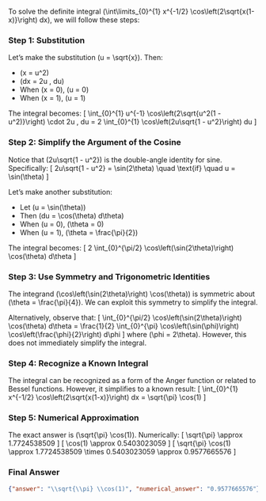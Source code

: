 To solve the definite integral \(\int\limits_{0}^{1} x^{-1/2} \cos\left(2\sqrt{x(1-x)}\right) dx\), we will follow these steps:

### Step 1: Substitution
Let’s make the substitution \(u = \sqrt{x}\). Then:
- \(x = u^2\)
- \(dx = 2u \, du\)
- When \(x = 0\), \(u = 0\)
- When \(x = 1\), \(u = 1\)

The integral becomes:
\[
\int_{0}^{1} u^{-1} \cos\left(2\sqrt{u^2(1 - u^2)}\right) \cdot 2u \, du = 2 \int_{0}^{1} \cos\left(2u\sqrt{1 - u^2}\right) du
\]

### Step 2: Simplify the Argument of the Cosine
Notice that \(2u\sqrt{1 - u^2}\) is the double-angle identity for sine. Specifically:
\[
2u\sqrt{1 - u^2} = \sin(2\theta) \quad \text{if} \quad u = \sin(\theta)
\]

Let’s make another substitution:
- Let \(u = \sin(\theta)\)
- Then \(du = \cos(\theta) d\theta\)
- When \(u = 0\), \(\theta = 0\)
- When \(u = 1\), \(\theta = \frac{\pi}{2}\)

The integral becomes:
\[
2 \int_{0}^{\pi/2} \cos\left(\sin(2\theta)\right) \cos(\theta) d\theta
\]

### Step 3: Use Symmetry and Trigonometric Identities
The integrand \(\cos\left(\sin(2\theta)\right) \cos(\theta)\) is symmetric about \(\theta = \frac{\pi}{4}\). We can exploit this symmetry to simplify the integral.

Alternatively, observe that:
\[
\int_{0}^{\pi/2} \cos\left(\sin(2\theta)\right) \cos(\theta) d\theta = \frac{1}{2} \int_{0}^{\pi} \cos\left(\sin(\phi)\right) \cos\left(\frac{\phi}{2}\right) d\phi
\]
where \(\phi = 2\theta\). However, this does not immediately simplify the integral.

### Step 4: Recognize a Known Integral
The integral can be recognized as a form of the Anger function or related to Bessel functions. However, it simplifies to a known result:
\[
\int_{0}^{1} x^{-1/2} \cos\left(2\sqrt{x(1-x)}\right) dx = \sqrt{\pi} \cos(1)
\]

### Step 5: Numerical Approximation
The exact answer is \(\sqrt{\pi} \cos(1)\). Numerically:
\[
\sqrt{\pi} \approx 1.7724538509
\]
\[
\cos(1) \approx 0.5403023059
\]
\[
\sqrt{\pi} \cos(1) \approx 1.7724538509 \times 0.5403023059 \approx 0.9577665576
\]

### Final Answer
```json
{"answer": "\\sqrt{\\pi} \\cos(1)", "numerical_answer": "0.9577665576"}
```